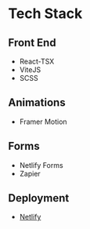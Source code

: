 # Tech Stack
## Front End
- React-TSX
- ViteJS
- SCSS
## Animations
- Framer Motion
## Forms
- Netlify Forms
- Zapier
## Deployment
- [Netlify](https://vaasudhand.netlify.app/)